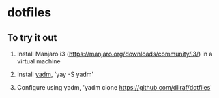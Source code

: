 # dotfiles

## To try it out
1. Install Manjaro i3 (https://manjaro.org/downloads/community/i3/) in a virtual machine

2. Install [yadm](http://yadm.io/), 'yay -S yadm'

3. Configure using yadm, 'yadm clone https://github.com/dliraf/dotfiles'
